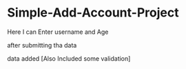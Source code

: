 # Simple-Add-Account-Project

Here I can Enter username and Age

after submitting tha data

data added [Also Included some validation]
